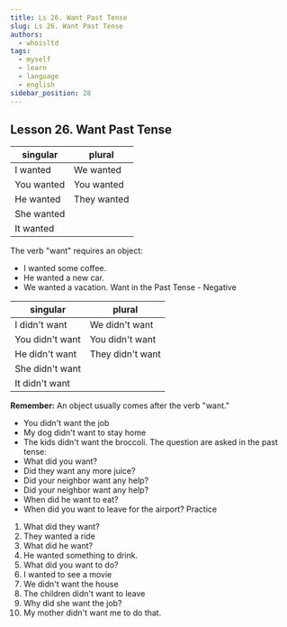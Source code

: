 ```yaml
---
title: Ls 26. Want Past Tense
slug: Ls 26. Want Past Tense
authors:
  - whoisltd
tags:
  - myself
  - learn
  - language
  - english
sidebar_position: 28
---
```

## Lesson 26. Want Past Tense

| singular   | plural      |
| ---------- | ----------- |
| I wanted   | We wanted   |
| You wanted | You wanted  |
| He wanted  | They wanted |
| She wanted |             |
| It wanted  |             |
The verb "want" requires an object:
- I wanted some coffee.
- He wanted a new car.
- We wanted a vacation.
Want in the Past Tense - Negative

| singular        | plural           |
| --------------- | ---------------- |
| I didn't want   | We didn't want   |
| You didn't want | You didn't want  |
| He didn't want  | They didn't want |
| She didn't want |                  |
| It didn't want  |                  |
**Remember:**
An object usually comes after the verb "want."
- You didn't want the job
- My dog didn't want to stay home
- The kids didn't want the broccoli.
The question are asked in the past tense:
- What did you want?
- Did they want any more juice?
- Did your neighbor want any help?
- Did your neighbor want any help?
- When did he want to eat?
- When did you want to leave for the airport?
Practice
1. What did they want?
2. They wanted a ride
3. What did he want?
4. He wanted something to drink.
5. What did you want to do?
6. I wanted to see a movie
7. We didn't want the house
8. The children didn't want to leave
9. Why did she want the job?
10. My mother didn't want me to do that.